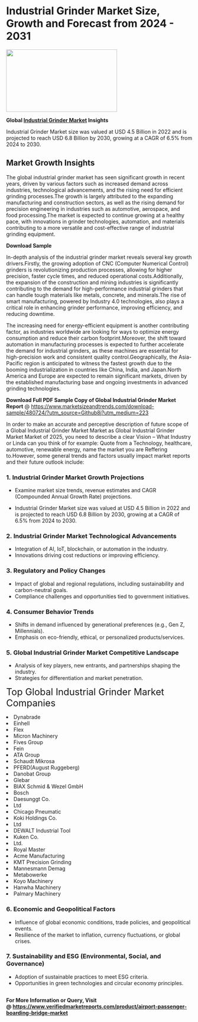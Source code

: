 <H1>Industrial Grinder Market Size, Growth and Forecast from 2024 - 2031</H1><img class="aligncenter size-medium wp-image-584254" src="https://thirdeyenews.in/wp-content/uploads/2024/09/Global-Market-Research-300x168.jpeg" alt="" width="300" height="168" /><p><strong>Global&nbsp;<a href="https://www.marketsizeandtrends.com/download-sample/480724/?utm_source=Github8j?utm_medium=223">Industrial Grinder Market</a> Insights</strong></p><p>Industrial Grinder Market size was valued at USD 4.5 Billion in 2022 and is projected to reach USD 6.8 Billion by 2030, growing at a CAGR of 6.5% from 2024 to 2030.</p><p><h2>Market Growth Insights</h2> <p>The global industrial grinder market has seen significant growth in recent years, driven by various factors such as increased demand across industries, technological advancements, and the rising need for efficient grinding processes.The growth is largely attributed to the expanding manufacturing and construction sectors, as well as the rising demand for precision engineering in industries such as automotive, aerospace, and food processing.The market is expected to continue growing at a healthy pace, with innovations in grinder technologies, automation, and materials contributing to a more versatile and cost-effective range of industrial grinding equipment.</p> <p><strong>Download Sample</strong></p> <p>In-depth analysis of the industrial grinder market reveals several key growth drivers.Firstly, the growing adoption of CNC (Computer Numerical Control) grinders is revolutionizing production processes, allowing for higher precision, faster cycle times, and reduced operational costs.Additionally, the expansion of the construction and mining industries is significantly contributing to the demand for high-performance industrial grinders that can handle tough materials like metals, concrete, and minerals.The rise of smart manufacturing, powered by Industry 4.0 technologies, also plays a critical role in enhancing grinder performance, improving efficiency, and reducing downtime.</p> <p>The increasing need for energy-efficient equipment is another contributing factor, as industries worldwide are looking for ways to optimize energy consumption and reduce their carbon footprint.Moreover, the shift toward automation in manufacturing processes is expected to further accelerate the demand for industrial grinders, as these machines are essential for high-precision work and consistent quality control.Geographically, the Asia-Pacific region is anticipated to witness the fastest growth due to the booming industrialization in countries like China, India, and Japan.North America and Europe are expected to remain significant markets, driven by the established manufacturing base and ongoing investments in advanced grinding technologies.</p> <p><span class=""><strong>Download Full PDF Sample Copy of Global Industrial Grinder Market Report</strong> @ <a href="https://www.marketsizeandtrends.com/download-sample/480724/?utm_source=Github8j?utm_medium=223" target="_blank">https://www.marketsizeandtrends.com/download-sample/480724/?utm_source=Github8j?utm_medium=223</a></span></p><p>In order to make an accurate and perceptive description of future scope of a Global&nbsp;Industrial Grinder Market Market as Global&nbsp;Industrial Grinder Market Market of 2025, you need to describe a clear Vision &ndash; What Industry or Linda can you think of for example: Quote from a Technology, healthcare, automotive, renewable energy, name the market you are Reffering to.However, some general trends and factors usually impact market reports and their future outlook include:</p><h3>1.&nbsp;<strong>Industrial Grinder Market Growth Projections</strong></h3><ul><li>Examine market size trends, revenue estimates and CAGR (Compounded Annual Growth Rate) projections.</li><li><p>Industrial Grinder Market size was valued at USD 4.5 Billion in 2022 and is projected to reach USD 6.8 Billion by 2030, growing at a CAGR of 6.5% from 2024 to 2030.</p></li></ul><h3>2.&nbsp;<strong>Industrial Grinder Market Technological Advancements</strong></h3><ul><li>Integration of AI, IoT, blockchain, or automation in the industry.</li><li>Innovations driving cost reductions or improving efficiency.</li></ul><h3>3.&nbsp;<strong>Regulatory and Policy Changes</strong></h3><ul><li>Impact of global and regional regulations, including sustainability and carbon-neutral goals.</li><li>Compliance challenges and opportunities tied to government initiatives.</li></ul><h3>4.&nbsp;<strong>Consumer Behavior Trends</strong></h3><ul><li>Shifts in demand influenced by generational preferences (e.g., Gen Z, Millennials).</li><li>Emphasis on eco-friendly, ethical, or personalized products/services.</li></ul><h3>5.&nbsp;<strong>Global Industrial Grinder Market Competitive Landscape</strong></h3><ul><li>Analysis of key players, new entrants, and partnerships shaping the industry.</li><li>Strategies for differentiation and market penetration.</li></ul><p data-pm-slice="1 1 []"><span style="color: inherit; font-family: inherit; font-size: 25px;">Top Global Industrial Grinder Market Companies</span></p><div class="" data-test-id=""><p><li>Dynabrade</li><li> Einhell</li><li> Flex</li><li> Micron Machinery</li><li> Fives Group</li><li> Fein</li><li> ATA Group</li><li> Schaudt Mikrosa</li><li> PFERD(August Ruggeberg)</li><li> Danobat Group</li><li> Glebar</li><li> BIAX Schmid & Wezel GmbH</li><li> Bosch</li><li> Daesunggt Co.</li><li>Ltd</li><li> Chicago Pneumatic</li><li> Koki Holdings Co.</li><li> Ltd</li><li> DEWALT Industrial Tool</li><li> Kuken Co.</li><li> Ltd.</li><li> Royal Master</li><li> Acme Manufacturing</li><li> KMT Precision Grinding</li><li> Mannesmann Demag</li><li> Metabowerke</li><li> Koyo Machinery</li><li> Hanwha Machinery</li><li> Palmary Machinery</li></p></div><h3>6.&nbsp;<strong>Economic and Geopolitical Factors</strong></h3><ul><li>Influence of global economic conditions, trade policies, and geopolitical events.</li><li>Resilience of the market to inflation, currency fluctuations, or global crises.</li></ul><h3>7.&nbsp;<strong>Sustainability and ESG (Environmental, Social, and Governance)</strong></h3><ul><li>Adoption of sustainable practices to meet ESG criteria.</li><li>Opportunities in green technologies and circular economy principles.</li></ul><h2><strong style="font-size: 14px;">For More Information or Query, Visit @&nbsp;</strong><a style="background-color: #ffffff; font-size: 14px;" href="https://www.marketsizeandtrends.com/report/industrial-grinder-market/" target="_blank">https://www.verifiedmarketreports.com/product/airport-passenger-boarding-bridge-market</a></h2>